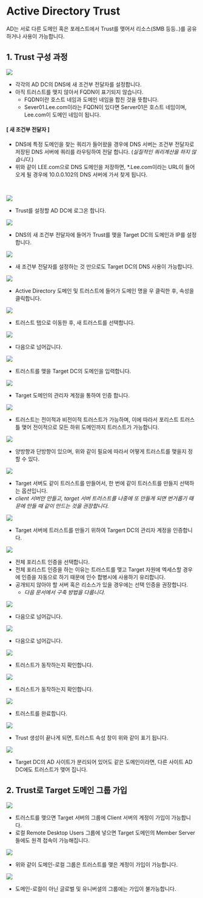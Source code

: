 # Active Directory Trust

AD는 서로 다른 도메인 혹은 포레스트에서 Trust를 맺어서 리소스(SMB 등등..)를 공유하거나 사용이 가능합니다.


## 1. Trust 구성 과정

![](/Active%20Directory/MD_Images/04_01001.jpg)
* 각각의 AD DC의 DNS에 새 조건부 전달자를 설정합니다.
* 아직 트러스트를 맺지 않아서 FQDN이 표기되지 않습니다.
    * FQDN이란 호스트 네임과 도메인 네임을 합친 것을 뜻합니다.
    * Sever01.Lee.com이라는 FQDN이 있다면 Server01은 호스트 네임이며, Lee.com이 도메인 네임이 됩니다.

#### [ __새 조건부 전달자__ ]
* DNS에 특정 도메인을 찾는 쿼리가 들어왔을 경우에 DNS 서버는 조건부 전달자로 저장된 DNS 서버에 쿼리를 라우팅하여 전달 합니다. (_실질적인 쿼리계산을 하지 않습니다._)
* 위와 같이 LEE.com으로 DNS 도메인을 저장하면, *.Lee.com이라는 URL이 들어오게 될 경우에 10.0.0.102의 DNS 서버에 가서 찾게 됩니다.


</br> 

![](/Active%20Directory/MD_Images/04_01002.jpg)
* Trust를 설정할 AD DC에 로그온 합니다.

![](/Active%20Directory/MD_Images/04_01003.jpg)
* DNS의 새 조건부 전달자에 들어가 Trust를 맺을 Target DC의 도메인과 IP를 설정합니다.

![](/Active%20Directory/MD_Images/04_01004.jpg)
* 새 조건부 전달자를 설정하는 것 만으로도 Target DC의 DNS 사용이 가능합니다.

![](/Active%20Directory/MD_Images/04_01005.jpg)
* Active Directory 도메인 및 트러스트에 들어가 도메인 명을 우 클릭한 후, 속성을 클릭합니다.

![](/Active%20Directory/MD_Images/04_01006.jpg)
* 트러스트 탭으로 이동한 후, 새 트러스트를 선택합니다.

![](/Active%20Directory/MD_Images/04_01007.jpg)
* 다음으로 넘어갑니다.

![](/Active%20Directory/MD_Images/04_01008.jpg)
* 트러스트를 맺을 Target DC의 도메인을 입력합니다.

![](/Active%20Directory/MD_Images/04_01009.jpg)
* Target 도메인의 관리자 계정을 통하여 인증 합니다.

![](/Active%20Directory/MD_Images/04_01010.jpg)
* 트러스트는 전이적과 비전이적 트러스트가 가능하며, 이에 따라서 포리스트 트러스틀 맺어 전이적으로 모든 하위 도메인까지 트러스트가 가능합니다.

![](/Active%20Directory/MD_Images/04_01011.jpg)
* 양방향과 단방향이 있으며, 위와 같이 필요에 따라서 어떻게 트러스트를 맺을지 정할 수 있다.

![](/Active%20Directory/MD_Images/04_01012.jpg)
* Target 서버도 같이 트러스트를 만들어서, 한 번에 같이 트러스트를 만들지 선택하는 옵션입니다.
* _client 서버만 만들고, target 서버 트러스트를 나중에 또 만들게 되면 번거롭기 때문에 만들 때 같이 만드는 것을 권장합니다._

![](/Active%20Directory/MD_Images/04_01013.jpg)
* Target 서버에 트러스트를 만들기 위하여 Targert DC의 관리자 계정을 인증합니다.

![](/Active%20Directory/MD_Images/04_01014.jpg)
* 전체 포리스트 인증을 선택합니다.
* 전체 포리스트 인증을 하는 이유는 트러스트를 맺고 Target 자원에 엑세스할 경우에 인증을 자동으로 하기 때문에 인수 합병시에 사용하기 유리합니다.
* 공개되지 않아야 할 서버 혹은 리소스가 있을 경우에는 선택 인증을 권장합니다.
    * _다음 문서에서 구축 방법을 다룹니다._

![](/Active%20Directory/MD_Images/04_01015.jpg)
* 다음으로 넘어갑니다.

![](/Active%20Directory/MD_Images/04_01016.jpg)
* 다음으로 넘어갑니다.

![](/Active%20Directory/MD_Images/04_01017.jpg)
* 트러스트가 동작하는지 확인합니다.

![](/Active%20Directory/MD_Images/04_01018.jpg)
* 트러스트가 동작하는지 확인합니다.

![](/Active%20Directory/MD_Images/04_01019.jpg)
* 트러스트를 완료합니다.

![](/Active%20Directory/MD_Images/04_01020.jpg)
* Trust 생성이 끝나게 되면, 트러스트 속성 창이 위와 같이 표기 됩니다.

![](/Active%20Directory/MD_Images/04_01021.jpg)
* Target DC의 AD 사이트가 분리되어 있어도 같은 도메인이라면, 다른 사이트 AD DC에도 트러스트가 맺어 집니다.

## 2. Trust로 Target 도메인 그룹 가입
![](./MD_Images/04_03001.jpg)
* 트러스트를 맺으면 Target 서버의 그룹에 Client 서버의 계정이 가입이 가능합니다.
* 로컬 Remote Desktop Users 그룹에 넣으면 Target 도메인의 Member Server 들에도 원격 접속이 가능해집니다.

![](./MD_Images/04_03002.jpg)
* 위와 같이 도메인-로컬 그룹은 트러스트를 맺은 계정이 가입이 가능합니다.

![](./MD_Images/04_03003.jpg)
* 도메인-로컬이 아닌 글로벌 및 유니버셜의 그룹에는 가입이 불가능합니다.
